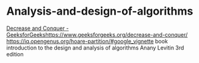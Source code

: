 # Analysis-and-design-of-algorithms

[Decrease and Conquer - GeeksforGeeks](https://www.geeksforgeeks.org/decrease-and-conquer/)https://www.geeksforgeeks.org/decrease-and-conquer/
https://iq.opengenus.org/hoare-partition/#google_vignette
book introduction to the design and analysis of algorithms Anany Levitin 3rd edition
